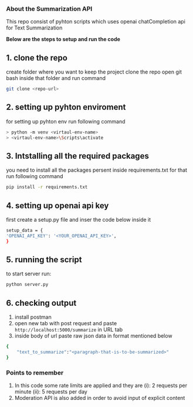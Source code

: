 ### About the Summarization API

This repo consist of pyhton scripts which uses openai chatCompletion api for Text Summarization

**Below are the steps to setup and run the code**

## 1. clone the repo

create folder where you want to keep the project
clone the repo
open git bash inside that folder and run command

```bash
git clone <repo-url>
```

## 2. setting up pyhton enviroment

for setting up pyhton env run following command

```bash
> python -m venv <virtaul-env-name>
> <virtaul-env-name>\Scripts\activate
```

## 3. Intstalling all the required packages

you need to install all the packages persent inside requirements.txt for that run following command

```bash
pip install -r requirements.txt
```

## 4. setting up openai api key

first create a setup.py file and inser the code below inside it

```bash
setup_data = {
'OPENAI_API_KEY': '<YOUR_OPENAI_API_KEY>',
}
```

## 5. running the script

to start server run:

```bash
python server.py
```

## 6. checking output

1. install postman
2. open new tab with post request and paste `http://localhost:5000/summarize` in URL tab
3. inside body of url paste raw json data in format mentioned below

```bash
{
    "text_to_summarize":"<paragraph-that-is-to-be-summarized>"
}
```

### Points to remember

1. In this code some rate limits are applied and they are
   (i): 2 requests per minute
   (ii): 5 requests per day
2. Moderation API is also added in order to avoid input of explicit content
